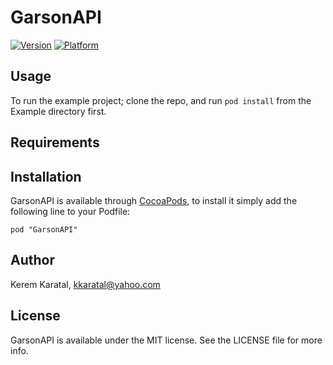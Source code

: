 # GarsonAPI

[![Version](http://cocoapod-badges.herokuapp.com/v/GarsonAPI/badge.png)](http://cocoadocs.org/docsets/GarsonAPI)
[![Platform](http://cocoapod-badges.herokuapp.com/p/GarsonAPI/badge.png)](http://cocoadocs.org/docsets/GarsonAPI)

## Usage

To run the example project; clone the repo, and run `pod install` from the Example directory first.

## Requirements

## Installation

GarsonAPI is available through [CocoaPods](http://cocoapods.org), to install
it simply add the following line to your Podfile:

    pod "GarsonAPI"

## Author

Kerem Karatal, kkaratal@yahoo.com

## License

GarsonAPI is available under the MIT license. See the LICENSE file for more info.

